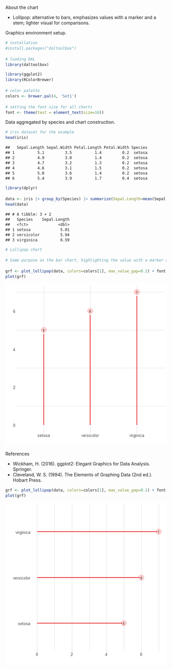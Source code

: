 About the chart
- Lollipop: alternative to bars, emphasizes values with a marker and a stem; lighter visual for comparisons.

Graphics environment setup.

``` r
# installation 
#install.packages("daltoolbox")

# loading DAL
library(daltoolbox) 
```


``` r
library(ggplot2)
library(RColorBrewer)

# color palette
colors <- brewer.pal(4, 'Set1')

# setting the font size for all charts
font <- theme(text = element_text(size=16))
```

Data aggregated by species and chart construction.

``` r
# iris dataset for the example
head(iris)
```

```
##   Sepal.Length Sepal.Width Petal.Length Petal.Width Species
## 1          5.1         3.5          1.4         0.2  setosa
## 2          4.9         3.0          1.4         0.2  setosa
## 3          4.7         3.2          1.3         0.2  setosa
## 4          4.6         3.1          1.5         0.2  setosa
## 5          5.0         3.6          1.4         0.2  setosa
## 6          5.4         3.9          1.7         0.4  setosa
```


``` r
library(dplyr)

data <- iris |> group_by(Species) |> summarize(Sepal.Length=mean(Sepal.Length))
head(data)
```

```
## # A tibble: 3 × 2
##   Species    Sepal.Length
##   <fct>             <dbl>
## 1 setosa             5.01
## 2 versicolor         5.94
## 3 virginica          6.59
```


``` r
# Lollipop chart

# Same purpose as the bar chart, highlighting the value with a marker and a stem.

grf <- plot_lollipop(data, colors=colors[1], max_value_gap=0.2) + font
plot(grf)
```

![plot of chunk unnamed-chunk-5](fig/grf_lollipop/unnamed-chunk-5-1.png)

References
- Wickham, H. (2016). ggplot2: Elegant Graphics for Data Analysis. Springer.
- Cleveland, W. S. (1994). The Elements of Graphing Data (2nd ed.). Hobart Press.


``` r
grf <- plot_lollipop(data, colors=colors[1], max_value_gap=0.1) + font + coord_flip() 
plot(grf)
```

![plot of chunk unnamed-chunk-6](fig/grf_lollipop/unnamed-chunk-6-1.png)
